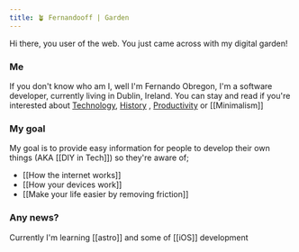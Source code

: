 ```yaml
---
title: 🪴 Fernandooff | Garden
---
```


Hi there, you user of the web. You just came across with my digital garden! 

### Me
If you don't know who am I, well I'm Fernando Obregon, I'm a software developer, currently living in Dublin, Ireland. You can stay and read if you're interested about [Technology](tech), [History](Zettelkasten/history.md) , [Productivity](Zettelkasten/productivity.md) or [[Minimalism]]


### My goal

My goal is to provide easy information for people to develop their own things (AKA [[DIY in Tech]])  so they're aware of;
- [[How the internet works]]
- [[How your devices work]]
- [[Make your life easier by removing friction]]


### Any news?

Currently I'm learning [[astro]] and some of [[iOS]] development
